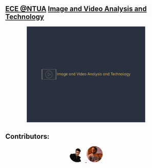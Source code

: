 ## [ECE @NTUA](https://www.ece.ntua.gr/en/undergraduate/info) [Image and Video Analysis and Technology](https://www.ece.ntua.gr/en/undergraduate/courses/3330)

<p align="center">
  <img src="/etc/ivat.png" alt="IVAT's Custom Image" width="370" height="300" />
</p>

## Contributors:
<p align="center">
   <a href="https://github.com/VikentiosVitalis">
      <img src="/etc/vikentios.png" width="10%">
   <a href="https://github.com/odymosgr">
      <img src="/etc/odysseas.png" width="10%">
<p>